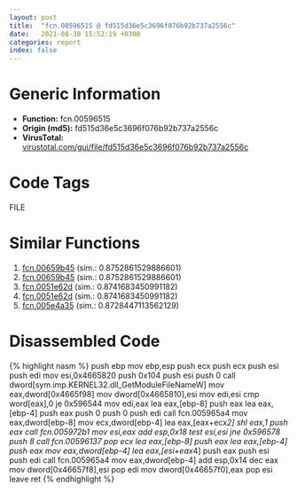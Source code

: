 ```yaml
---
layout: post
title:  "fcn.00596515 @ fd515d36e5c3696f076b92b737a2556c"
date:   2021-08-30 15:52:19 +0300
categories: report
index: false
---
```


# Generic Information
- **Function:** fcn.00596515
- **Origin (md5):** fd515d36e5c3696f076b92b737a2556c
- **VirusTotal:** [virustotal.com/gui/file/fd515d36e5c3696f076b92b737a2556c][virustotal_ref]

# Code Tags
<span class="tag" id="FILE">FILE</span>


# Similar Functions

1. [fcn.00659b45][similar_1_ref] (sim.: 0.8752861529886601)
2. [fcn.00659b45][similar_2_ref] (sim.: 0.8752861529886601)
3. [fcn.0051e62d][similar_3_ref] (sim.: 0.8741683450991182)
4. [fcn.0051e62d][similar_4_ref] (sim.: 0.8741683450991182)
5. [fcn.005e4a35][similar_5_ref] (sim.: 0.8728447113562129)


# Disassembled Code

{% highlight nasm %}
push ebp
mov ebp,esp
push ecx
push ecx
push esi
push edi
mov esi,0x4665820
push 0x104
push esi
push 0
call dword[sym.imp.KERNEL32.dll_GetModuleFileNameW]
mov eax,dword[0x4665f98]
mov dword[0x4665810],esi
mov edi,esi
cmp word[eax],0
je 0x596544
mov edi,eax
lea eax,[ebp-8]
push eax
lea eax,[ebp-4]
push eax
push 0
push 0
push edi
call fcn.005965a4
mov eax,dword[ebp-8]
mov ecx,dword[ebp-4]
lea eax,[eax+ecx*2]
shl eax,1
push eax
call fcn.005972b1
mov esi,eax
add esp,0x18
test esi,esi
jne 0x596578
push 8
call fcn.00596137
pop ecx
lea eax,[ebp-8]
push eax
lea eax,[ebp-4]
push eax
mov eax,dword[ebp-4]
lea eax,[esi+eax*4]
push eax
push esi
push edi
call fcn.005965a4
mov eax,dword[ebp-4]
add esp,0x14
dec eax
mov dword[0x46657f8],esi
pop edi
mov dword[0x46657f0],eax
pop esi
leave 
ret 
{% endhighlight %}


[similar_1_ref]: /report/fcn.00659b45@bcba729302fe28f65deb2b102a06324a
[similar_2_ref]: /report/fcn.00659b45@a3857e94f1b398200ad05eae6ee38355
[similar_3_ref]: /report/fcn.0051e62d@da37d90419c1292c0f16cbfd1f66402d
[similar_4_ref]: /report/fcn.0051e62d@cc49f2546fb252f16a4d5a9a02301eb1
[similar_5_ref]: /report/fcn.005e4a35@8481303ca93a816ad088ab207da601a7
[virustotal_ref]: https://www.virustotal.com/gui/file/fd515d36e5c3696f076b92b737a2556c